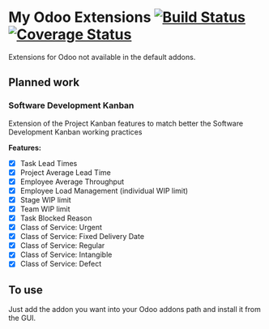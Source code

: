 # My Odoo Extensions [![Build Status](https://travis-ci.org/Jamkasz/jo-odoo-addons.svg)](https://travis-ci.org/Jamkasz/jo-odoo-addons) [![Coverage Status](https://coveralls.io/repos/Jamkasz/jo-odoo-addons/badge.svg?branch=master&service=github)](https://coveralls.io/github/Jamkasz/jo-odoo-addons?branch=master)
Extensions for Odoo not available in the default addons.

## Planned work

### Software Development Kanban

Extension of the Project Kanban features to match better the Software Development Kanban working practices

<b>Features:</b>
- [X] Task Lead Times
- [X] Project Average Lead Time
- [X] Employee Average Throughput
- [X] Employee Load Management (individual WIP limit)
- [X] Stage WIP limit
- [X] Team WIP limit
- [X] Task Blocked Reason
- [X] Class of Service: Urgent
- [X] Class of Service: Fixed Delivery Date
- [X] Class of Service: Regular
- [X] Class of Service: Intangible
- [X] Class of Service: Defect

## To use
Just add the addon you want into your Odoo addons path and install it
from the GUI.
